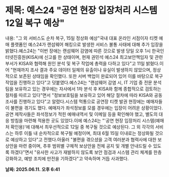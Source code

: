 # **제목: 예스24 "공연 현장 입장처리 시스템 12일 복구 예상"**

  내용: "그 외 서비스도 순차 복구, 15일 정상화 예상"국내 대표 온라인 서점이자 티켓 예매 플랫폼인 예스24가 랜섬웨어 해킹으로 발생한 서비스 불통 사태에 대해 추가 입장을 밝혔다.예스24는 "이번 장애는 랜섬웨어 감염에 따른 것으로 발생 당일 오후 1시 한국인터넷진흥원(KISA)에 신고를 한 상태이며, 현재 권민석 예스24 최고보안책임자 및 관련부서가 KISA와 협력해 원인 분석 및 복구 작업에 총력을 다하고 있다"고 11일 밝혔다.이어 "현재까지 조사 결과 주요 데이터 일체의 유출이나 유실이 발생하지 않았으며, 정상적으로 보존된 상태임을 확인했다. 또한 서버 백업이 완료되어 있어 이를 바탕으로 복구 작업을 진행하고 있다"고 덧붙였다.예스24는 "랜섬웨어 감염 시, IT 기업 중 전문 분석팀을 보유하고 있는 경우에는 자사에서 1차 분석 후 KISA와 함께 종합적으로 검토하는 절차를 따르고 있다"면서 "정보보호팀을 보유하고 있어 해당 절차에 따라 KISA와 공동 조사를 진행하고 있다"고 알렸다.시스템 먹통으로 공연장 티켓 발권 현장에는 예매자들이 불편을 겪기도 했다. 예매자가 좌석정보를 모를 경우에는 입장이 어려운 상황이었다. 공연 제작사들은 좌석정보가 적힌 예매내역서 및 이메일 등을 확인해야 했고, 별도의 대응 방침을 마련해 적용한 곳도 있었다.이에 예스24는 "'공연 현장 입장처리 시스템(예매처 확인용)'에 대해서 최우선적으로 12일 중 복구될 것으로 예상된다. 그 외 각각의 서비스는 하루 이틀 내 순차적으로 복구될 예정이며, 최대 6월 15일 이내로는 정상화될 것으로 예상하고 있다"고 전했다.아울러 "불편을 겪으셨을 고객 여러분과 협력사에 대한 보상안을 마련 중이며, 추후 범위별 구체적 보상안을 전체 공지 및 개별 안내드릴 수 있도록 하겠다"면서 "유사한 사고가 재발하지 않도록 보안 점검과 시스템 관리 체계를 한층 강화하고, 예방 조치에 만전을 기하겠다"고 약속하며 거듭 사과했다.

  **날짜: 2025.06.11. 오후 6:41**